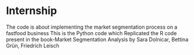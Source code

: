 # Internship
The code is about implementing the market segmentation process on a fastfood business
This is the Python code which Replicated the R code present in the book-Market Segmentation Analysis by Sara Dolnicar, Bettina Grün, Friedrich Leisch

